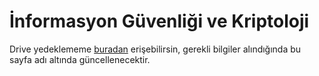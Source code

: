 # İnformasyon Güvenliği ve Kriptoloji

Drive yedeklememe [buradan][Drive] erişebilirsin, gerekli bilgiler alındığında bu sayfa adı altında güncellenecektir.

[Drive]: https://drive.google.com/open?id=11EiZctocQa6CsJgIpfqn5wyYzZ-wMj2d